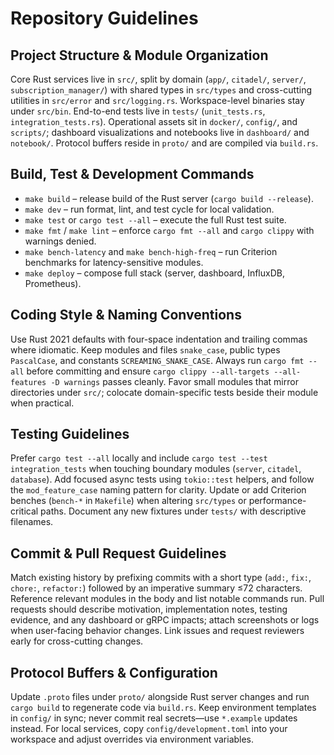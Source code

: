 # Repository Guidelines

## Project Structure & Module Organization
Core Rust services live in `src/`, split by domain (`app/`, `citadel/`, `server/`, `subscription_manager/`) with shared types in `src/types` and cross-cutting utilities in `src/error` and `src/logging.rs`. Workspace-level binaries stay under `src/bin`. End-to-end tests live in `tests/` (`unit_tests.rs`, `integration_tests.rs`). Operational assets sit in `docker/`, `config/`, and `scripts/`; dashboard visualizations
and notebooks live in `dashboard/` and `notebook/`. Protocol buffers reside in `proto/` and are compiled via `build.rs`.

## Build, Test & Development Commands
- `make build` – release build of the Rust server (`cargo build --release`).
- `make dev` – run format, lint, and test cycle for local validation.
- `make test` or `cargo test --all` – execute the full Rust test suite.
- `make fmt` / `make lint` – enforce `cargo fmt --all` and `cargo clippy` with warnings denied.
- `make bench-latency` and `make bench-high-freq` – run Criterion benchmarks for latency-sensitive modules.
- `make deploy` – compose full stack (server, dashboard, InfluxDB, Prometheus).

## Coding Style & Naming Conventions
Use Rust 2021 defaults with four-space indentation and trailing commas where idiomatic. Keep modules and files `snake_case`, public types `PascalCase`, and constants `SCREAMING_SNAKE_CASE`. Always run `cargo fmt --all` before committing and ensure `cargo clippy --all-targets --all-features -D warnings` passes cleanly. Favor small modules that mirror directories under `src/`; colocate domain-specific tests beside
their module when practical.

## Testing Guidelines
Prefer `cargo test --all` locally and include `cargo test --test integration_tests` when touching boundary modules (`server`, `citadel`, `database`). Add focused async tests using `tokio::test` helpers, and follow the `mod_feature_case` naming pattern for clarity. Update or add Criterion benches (`bench-*` in `Makefile`) when altering `src/types` or performance-critical paths. Document any new fixtures under
`tests/` with descriptive filenames.

## Commit & Pull Request Guidelines
Match existing history by prefixing commits with a short type (`add:`, `fix:`, `chore:`, `refactor:`) followed by an imperative summary ≤72 characters. Reference relevant modules in the body and list notable commands run. Pull requests should describe motivation, implementation notes, testing evidence, and any dashboard or gRPC impacts; attach screenshots or logs when user-facing behavior changes. Link issues and
request reviewers early for cross-cutting changes.

## Protocol Buffers & Configuration
Update `.proto` files under `proto/` alongside Rust server changes and run `cargo build` to regenerate code via `build.rs`. Keep environment templates in `config/` in sync; never commit real secrets—use `*.example` updates instead. For local services, copy `config/development.toml` into your workspace and adjust overrides via environment variables.
